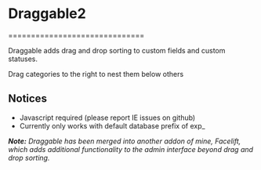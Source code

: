 
# Draggable2
==============================

Draggable adds drag and drop sorting to custom fields and custom statuses.

Drag categories to the right to nest them below others


## Notices
- Javascript required (please report IE issues on github)
- Currently only works with default database prefix of exp_

*__Note:__ Draggable has been merged into another addon of mine, 
Facelift, which adds additional functionality to the admin interface beyond drag and drop sorting.*
